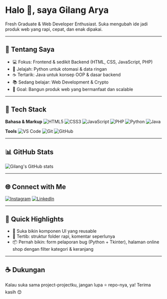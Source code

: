 # Halo 👋, saya Gilang Arya

Fresh Graduate & Web Developer Enthusiast. Suka mengubah ide jadi produk web yang rapi, cepat, dan enak dipakai.

---

## 🚀 Tentang Saya

* 💻 Fokus: Frontend & sedikit Backend (HTML, CSS, JavaScript, PHP)
* 🐍 Jelajah: Python untuk otomasi & data ringan
* ☕ Tertarik: Java untuk konsep OOP & dasar backend
* 📚 Sedang belajar: Web Development & Crypto
* 🎯 Goal: Bangun produk web yang bermanfaat dan scalable

---

## 🧰 Tech Stack

**Bahasa & Markup**
![HTML5](https://img.shields.io/badge/HTML5-000?style=for-the-badge\&logo=html5)
![CSS3](https://img.shields.io/badge/CSS3-000?style=for-the-badge\&logo=css3\&logoColor=1572B6)
![JavaScript](https://img.shields.io/badge/JavaScript-000?style=for-the-badge\&logo=javascript)
![PHP](https://img.shields.io/badge/PHP-000?style=for-the-badge\&logo=php)
![Python](https://img.shields.io/badge/Python-000?style=for-the-badge\&logo=python)
![Java](https://img.shields.io/badge/Java-000?style=for-the-badge\&logo=openjdk)

**Tools**
![VS Code](https://img.shields.io/badge/VS%20Code-000?style=for-the-badge\&logo=visualstudiocode)
![Git](https://img.shields.io/badge/Git-000?style=for-the-badge\&logo=git)
![GitHub](https://img.shields.io/badge/GitHub-000?style=for-the-badge\&logo=github)

---

## 📊 GitHub Stats

![Gilang's GitHub stats](https://github-readme-stats.vercel.app/api?username=gilangarya\&show_icons=true\&theme=tokyonight)

---

## 🌐 Connect with Me

[![Instagram](https://img.shields.io/badge/Instagram-@gryaaaaaa___-000?style=for-the-badge\&logo=instagram)](https://instagram.com/gryaaaa_)
[![LinkedIn](https://img.shields.io/badge/LinkedIn-gilangarya-000?style=for-the-badge\&logo=linkedin)](https://linkedin.com/in/gilangarya)

---

## 📝 Quick Highlights

* 🔧 Suka bikin komponen UI yang reusable
* 🧪 Tertib: struktur folder rapi, komentar seperlunya
* 📦 Pernah bikin: form pelaporan bug (Python + Tkinter), halaman online shop dengan filter kategori & keranjang

---

## ☕ Dukungan

Kalau suka sama project-projectku, jangan lupa ⭐ repo-nya, ya! Terima kasih 😊
